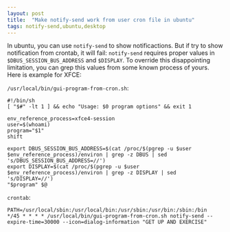 ```yaml
---
layout: post
title:  "Make notify-send work from user cron file in ubuntu"
tags: notify-send,ubuntu,desktop
---
```

In ubuntu, you can use `notify-send` to show notificactions. But if try to show notification from crontab, it will fail: `notify-send` requires proper values in `$DBUS_SESSION_BUS_ADDRESS` and `$DISPLAY`. To override this disappointing limitation, you can grep this values from some known process of yours. Here is example for XFCE:

`/usr/local/bin/gui-program-from-cron.sh`:

```
#!/bin/sh
[ "$#" -lt 1 ] && echo "Usage: $0 program options" && exit 1

env_reference_process=xfce4-session
user=$(whoami)
program="$1"
shift

export DBUS_SESSION_BUS_ADDRESS=$(cat /proc/$(pgrep -u $user $env_reference_process)/environ | grep -z DBUS | sed 's/DBUS_SESSION_BUS_ADDRESS=//')
export DISPLAY=$(cat /proc/$(pgrep -u $user $env_reference_process)/environ | grep -z DISPLAY | sed 's/DISPLAY=//')
"$program" $@
```

`crontab`:

```
PATH=/usr/local/sbin:/usr/local/bin:/usr/sbin:/usr/bin:/sbin:/bin
*/45 * * * * /usr/local/bin/gui-program-from-cron.sh notify-send --expire-time=30000 --icon=dialog-information "GET UP AND EXERCISE"
```
